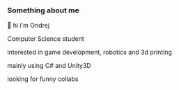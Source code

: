 ### Something about me  

:wave: hi i'm Ondrej

Computer Science student 

interested in game development, robotics and 3d printing 

mainly using C# and Unity3D

looking for funny collabs 







